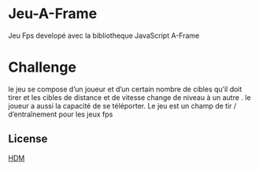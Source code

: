 # Jeu-A-Frame
Jeu Fps developé avec la bibliotheque JavaScript A-Frame

# Challenge

le jeu se compose d’un joueur et d’un certain nombre de cibles qu’il doit tirer et les cibles de distance et de vitesse change de niveau à un autre .
le joueur a aussi la capacité de se téléporter.
Le jeu est un champ de tir / d’entraînement pour les jeux fps



## License

[HDM](https://HDMnetwork.com)
